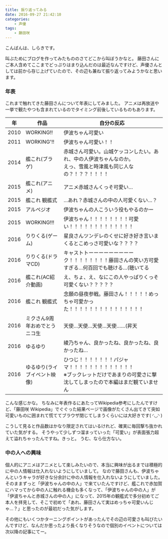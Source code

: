 ```yaml
---
title: 振り返ってみる
date: 2016-09-27 21:42:10
categories:
    - 声優
tags:
    - 藤田咲
---
```

こんばんは、しらきです。

叫ぶためにブログを作ってみたもののさてどこから叫ぼうかなと。
藤田さんにご本人含めてここまでどっぷりはまり込んだのは最近なんですけど、声優さんとしては前から存じ上げていたので、その辺も兼ねて振り返ってみようかなと思います。

### 年表

これまで触れてきた藤田さんについて年表にしてみました。
アニメは再放送や一挙で観たやつも含まれているのでタイミング前後しているものもあります。

 年 | 作品  |  自分の反応
--|---|--
 2010 | WORKING!! |  伊波ちゃん可愛い
 2011 | WORKING'!!  |  伊波ちゃん可愛い！！
 2014 | 艦これ(ブラゲ)  | 赤城さん可愛い。山城ケッコンしたい。あれ、中の人伊波ちゃんなのか。<br>えっ、雪風と時津風も同じ人なの？！？？！！！！
 2015 | 艦これ(アニメ) | アニメ赤城さんくっそ可愛い…
 2015 | 艦これ 観艦式  | …あれ？赤城さんの中の人可愛くない…？
 2015 | アルペジオ  |  伊波ちゃんの人こういう役もやるのかー
 2015 | WORKING!!!  |  伊波ちゃん！！！！！！！！可愛い！！！！！！！！！！！！！
 2016 | りりくる(ゲーム) | 星良さんツンデレのくせに好き好き言いまくるとこめっさ可愛いな？？？？
 2016 | りりくる(ドラマCD) | キャストトーーーーーーーーーク！！！！！！！！藤田さんの笑い方可愛すぎる…何百回でも聴ける…(聴いてる
 2016 | 艦これ(AC紹介動画)  | え、ちょ、え、なにこの人やっぱりくっそ可愛くない？？？？？
 2016 | 艦これ 観艦式  | 念願の昼夜参戦。藤田さん！！！！！めっちゃ可愛かった！！！！！！！！！！！！！！！
 2016 | ミクさん9周年おめでとうニコ生  | 天使…天使…天使…天使……(昇天
 2016 | ゆるゆり  | 綾乃ちゃん、良かったね、良かったね、良かったね…
 2016 | ゆるゆり(ライブイベント映像)  | ひつじ！！！！！！！パジャマ！！！！！！！！！！！！！<br>※ブックレットだけであまりの可愛さに撃沈してしまったので本編はまだ観ていません

こんな感じかな。
ちなみに年表作るにあたってWikipedia参考にしたんですけど、「藤田咲 Wikipedia」でぐぐった結果ページで画像がたくさん出てきて突如可愛いものに囲まれて慌ててブラウザ閉じてしまうくらいには大好きです( ◜◡◝ )

こうして見ると作品数はかなり限定されてはいるけれど、確実に毎回撃ち抜かれていた気がする。
そうやって少しずつ溜まっていった「可愛い」が表面張力超えて溢れちゃったんですね。きっと。
うむ、なら仕方ない。

### 中の人への興味

個人的にアニメはアニメとして楽しみたいので、本当に興味が出るまでは積極的に中の人情報は仕入れないようにしていまして。
なので藤田さんも、伊波ちゃんというキャラが好きな分余計に中の人情報を仕入れないようにしていました。
そのままずっと「伊波ちゃんの中の人」で来ていたんですけど、艦これで赤加賀にハマってから中の人に触れる機会も多くなって、「伊波ちゃんの中の人」が「伊波ちゃんと赤城さんの中の人」になって、2015年の観艦式で多分初めてご本人を拝見して、そこで初めて「あれ、藤田さんて実はめっちゃ可愛いんじゃ…？」と思ったのが最初だった気がします。

その他にもいくつかターニングポイントがあったんでその辺の可愛さも叫びたいんですけど、なんだか思ったより長くなりそうなので個別のイベントについては次以降の記事にてー。
